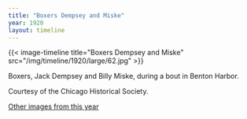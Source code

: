 ```yaml
---
title: "Boxers Dempsey and Miske"
year: 1920
layout: timeline
---
```


{{< image-timeline title="Boxers Dempsey and Miske" src="/img/timeline/1920/large/62.jpg" >}}


Boxers, Jack Dempsey and Billy Miske, during a bout in Benton Harbor. 

Courtesy of the Chicago Historical Society.

[Other images from this year](/historical/timeline/1920)